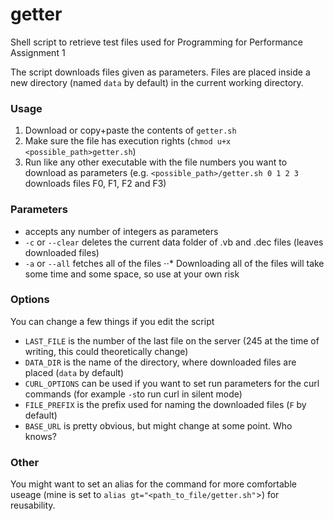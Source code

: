 # getter
Shell script to retrieve test files used for Programming for Performance Assignment 1

The script downloads files given as parameters. Files are placed inside a new directory (named `data` by default) in the current working directory.

### Usage
1. Download or copy+paste the contents of `getter.sh`
2. Make sure the file has execution rights (`chmod u+x <possible_path>getter.sh`)
3. Run like any other executable with the file numbers you want to download as parameters (e.g. `<possible_path>/getter.sh 0 1 2 3` downloads files F0, F1, F2 and F3)

### Parameters
- accepts any number of integers as parameters
- `-c` or `--clear` deletes the current data folder of .vb and .dec files (leaves downloaded files)
- `-a` or `--all` fetches all of the files
⋅⋅* Downloading all of the files will take some time and some space, so use at your own risk

### Options
You can change a few things if you edit the script
- `LAST_FILE` is the number of the last file on the server (245 at the time of writing, this could theoretically change)
- `DATA_DIR` is the name of the directory, where downloaded files are placed (`data` by default)
- `CURL_OPTIONS` can be used if you want to set run parameters for the curl commands (for example `-s`to run curl in silent mode)
- `FILE_PREFIX` is the prefix used for naming the downloaded files (`F` by default)
- `BASE_URL` is pretty obvious, but might change at some point. Who knows?

### Other
You might want to set an alias for the command for more comfortable useage (mine is set to `alias gt="<path_to_file/getter.sh"`>) for reusability.